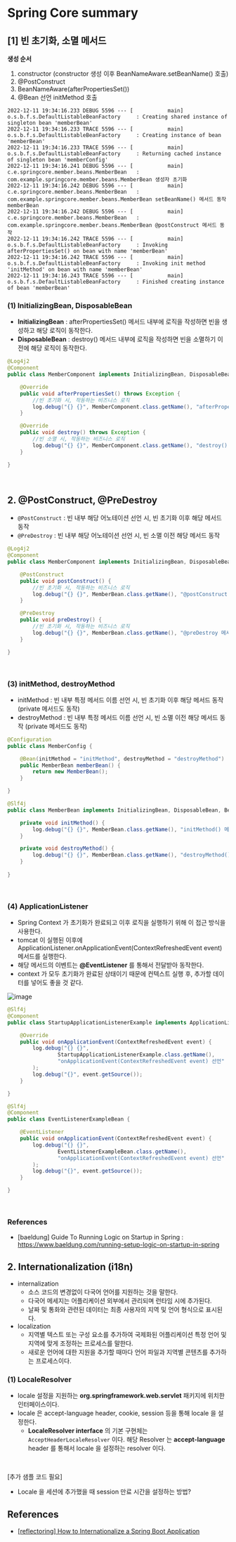 # Spring Core summary

## [1] 빈 초기화, 소멸  메서드

**생성 순서**
1. constructor (constructor 생성 이후 BeanNameAware.setBeanName() 호출)
2. @PostConstruct
3. BeanNameAware(afterPropertiesSet())
4. @Bean 선언 initMethod 호출 
```text
2022-12-11 19:34:16.233 DEBUG 5596 --- [           main] o.s.b.f.s.DefaultListableBeanFactory     : Creating shared instance of singleton bean 'memberBean'
2022-12-11 19:34:16.233 TRACE 5596 --- [           main] o.s.b.f.s.DefaultListableBeanFactory     : Creating instance of bean 'memberBean'
2022-12-11 19:34:16.233 TRACE 5596 --- [           main] o.s.b.f.s.DefaultListableBeanFactory     : Returning cached instance of singleton bean 'memberConfig'
2022-12-11 19:34:16.241 DEBUG 5596 --- [           main] c.e.springcore.member.beans.MemberBean   : com.example.springcore.member.beans.MemberBean 생성자 초기화
2022-12-11 19:34:16.242 DEBUG 5596 --- [           main] c.e.springcore.member.beans.MemberBean   : com.example.springcore.member.beans.MemberBean setBeanName() 메서드 동작 memberBean
2022-12-11 19:34:16.242 DEBUG 5596 --- [           main] c.e.springcore.member.beans.MemberBean   : com.example.springcore.member.beans.MemberBean @postConstruct 메서드 동작
2022-12-11 19:34:16.242 TRACE 5596 --- [           main] o.s.b.f.s.DefaultListableBeanFactory     : Invoking afterPropertiesSet() on bean with name 'memberBean'
2022-12-11 19:34:16.242 TRACE 5596 --- [           main] o.s.b.f.s.DefaultListableBeanFactory     : Invoking init method  'initMethod' on bean with name 'memberBean'
2022-12-11 19:34:16.243 TRACE 5596 --- [           main] o.s.b.f.s.DefaultListableBeanFactory     : Finished creating instance of bean 'memberBean'
```

### (1) InitializingBean, DisposableBean
- **InitializingBean** : afterPropertiesSet() 메서드 내부에 로직을 작성하면 빈을 생성하고 해당 로직이 동작한다.
- **DisposableBean** : destroy() 메서드 내부에 로직을 작성하면 빈을 소멸하기 이전에 해당 로직이 동작한다. 
```java
@Log4j2
@Component
public class MemberComponent implements InitializingBean, DisposableBean, BeanNameAware {

    @Override
    public void afterPropertiesSet() throws Exception {
        //빈 초기화 시, 작동하는 비즈니스 로직
        log.debug("{} {}", MemberComponent.class.getName(), "afterPropertiesSet() 메서드 동작");
    }

    @Override
    public void destroy() throws Exception {
        //빈 소멸 시, 작동하는 비즈니스 로직
        log.debug("{} {}", MemberComponent.class.getName(), "destroy() 메서드 동작");
    }

}

```

<br>

## 2. @PostConstruct, @PreDestroy
- `@PostConstruct` : 빈 내부 해당 어노테이션 선언 시, 빈 초기화 이후 해당 메서드 동작
- `@PreDestroy` : 빈 내부 해당 어노테이션 선언 시, 빈 소멸 이전 해당 메서드 동작

```java
@Log4j2
@Component
public class MemberComponent implements InitializingBean, DisposableBean, BeanNameAware {

    @PostConstruct
    public void postConstruct() {
        //빈 초기화 시, 작동하는 비즈니스 로직
        log.debug("{} {}", MemberBean.class.getName(), "@postConstruct 메서드 동작");
    }

    @PreDestroy
    public void preDestroy() {
        //빈 초기화 시, 작동하는 비즈니스 로직
        log.debug("{} {}", MemberBean.class.getName(), "@preDestroy 메서드 동작");
    }

}
```

<br>

### (3) initMethod, destroyMethod
- initMethod : 빈 내부 특정 메서드 이름 선언 시, 빈 초기화 이후 해당 메서드 동작 (private 메서드도 동작)
- destroyMethod : 빈 내부 특정 메서드 이름 선언 시, 빈 소멸 이전 해당 메서드 동작 (private 메서드도 동작)
```java
@Configuration
public class MemberConfig {

    @Bean(initMethod = "initMethod", destroyMethod = "destroyMethod")
    public MemberBean memberBean() {
        return new MemberBean();
    }

}

@Slf4j
public class MemberBean implements InitializingBean, DisposableBean, BeanNameAware {

    private void initMethod() {
        log.debug("{} {}", MemberBean.class.getName(), "initMethod() 메서드 동작");
    }

    private void destroyMethod() {
        log.debug("{} {}", MemberBean.class.getName(), "destroyMethod() 메서드 동작");
    }
    
}

```

<br>


### (4) ApplicationListener<ContextRefreshedEvent>
- Spring Context 가 초기화가 완료되고 이후 로직을 실행하기 위해 이 접근 방식을 사용한다.
- tomcat 이 실행된 이후에 ApplicationListener.onApplicationEvent(ContextRefreshedEvent event) 메서드를 실행한다.
- 해당 메서드의 이벤트는 **@EventListener** 를 통해서 전달받아 동작한다.
- context 가 모두 초기화가 완료된 상태이기 때문에 컨텍스트 실행 후, 추가할 데이터를 넣어도 좋을 것 같다.  

![image](https://user-images.githubusercontent.com/48561660/206900059-da2e8dca-d6f3-49d6-a89b-1e5167e2985d.png)

```java
@Slf4j
@Component
public class StartupApplicationListenerExample implements ApplicationListener<ContextRefreshedEvent> {

    @Override
    public void onApplicationEvent(ContextRefreshedEvent event) {
        log.debug("{} {}",
                StartupApplicationListenerExample.class.getName(),
                "onApplicationEvent(ContextRefreshedEvent event) 선언"
        );
        log.debug("{}", event.getSource());
    }

}

@Slf4j
@Component
public class EventListenerExampleBean {

    @EventListener
    public void onApplicationEvent(ContextRefreshedEvent event) {
        log.debug("{} {}",
                EventListenerExampleBean.class.getName(),
                "onApplicationEvent(ContextRefreshedEvent event) 선언"
        );
        log.debug("{}", event.getSource());
    }

}

```

<br>

### References

- [baeldung] Guide To Running Logic on Startup in Spring : https://www.baeldung.com/running-setup-logic-on-startup-in-spring


## 2. Internationalization (i18n)

- internalization
  - 소스 코드의 변경없이 다국어 언어를 지원하는 것을 말한다.
  - 다국어 메세지는 어플리케이션 외부에서 관리되며 런타임 시에 추가된다.  
  - 날짜 및 통화와 관련된 데이터는 최종 사용자의 지역 및 언어 형식으로 표시된다.
- localization
  - 지역별 텍스트 또는 구성 요소를 추가하여 국제화된 어플리케이션 특정 언어 및 지역에 맞게 조정하는 프로세스를 말한다.
  - 새로운 언어에 대한 지원을 추가할 때마다 언어 파일과 지역별 콘텐츠를 추가하는 프로세스이다.

### (1) LocaleResolver

- locale 설정을 지원하는 **org.springframework.web.servlet** 패키지에 위치한 인터페이스이다.
- locale 은 accept-language header, cookie, session 등을 통해 locale 을 설정한다.
    - **LocaleResolver interface** 의 기본 구현체는 `AcceptHeaderLocaleResolver` 이다. 
      해당 Resolver 는  **accept-language** header 를 통해서 locale 을 설정하는 resolver 이다.

<br>

[추가 샘플 코드 필요]

- Locale 을 세션에 추가했을 때 session 만료 시간을 설정하는 방법?

## References

- [[reflectoring] How to Internationalize a Spring Boot Application](https://reflectoring.io/spring-boot-internationalization/)
